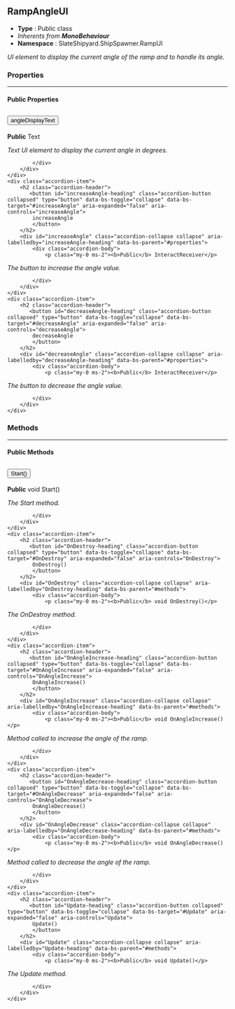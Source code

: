 ## RampAngleUI
* **Type** : Public class
* _Inherents from **MonoBehaviour**_ 
* **Namespace** : SlateShipyard.ShipSpawner.RampUI

_UI element to display the current angle of the ramp and to handle its angle._





### Properties

---


#### Public Properties
<div class="accordion" id="properties">
	<div class="accordion-item">
		<h2 class="accordion-header">
           <button id="angleDisplayText-heading" class="accordion-button collapsed" type="button" data-bs-toggle="collapse" data-bs-target="#angleDisplayText" aria-expanded="false" aria-controls="angleDisplayText">
            angleDisplayText
			</button>
		</h2>
		<div id="angleDisplayText" class="accordion-collapse collapse" aria-labelledby="angleDisplayText-heading" data-bs-parent="#properties">
			<div class="accordion-body">
				<p class="my-0 ms-2"><b>Public</b> Text</p>
<p class="my-0 ms-2"><i>Text UI element to display the current angle in degrees.</i></p>
				
				
			</div>
		</div>
	</div>
	<div class="accordion-item">
		<h2 class="accordion-header">
           <button id="increaseAngle-heading" class="accordion-button collapsed" type="button" data-bs-toggle="collapse" data-bs-target="#increaseAngle" aria-expanded="false" aria-controls="increaseAngle">
            increaseAngle
			</button>
		</h2>
		<div id="increaseAngle" class="accordion-collapse collapse" aria-labelledby="increaseAngle-heading" data-bs-parent="#properties">
			<div class="accordion-body">
				<p class="my-0 ms-2"><b>Public</b> InteractReceiver</p>
<p class="my-0 ms-2"><i>The button to increase the angle value.</i></p>
				
				
			</div>
		</div>
	</div>
	<div class="accordion-item">
		<h2 class="accordion-header">
           <button id="decreaseAngle-heading" class="accordion-button collapsed" type="button" data-bs-toggle="collapse" data-bs-target="#decreaseAngle" aria-expanded="false" aria-controls="decreaseAngle">
            decreaseAngle
			</button>
		</h2>
		<div id="decreaseAngle" class="accordion-collapse collapse" aria-labelledby="decreaseAngle-heading" data-bs-parent="#properties">
			<div class="accordion-body">
				<p class="my-0 ms-2"><b>Public</b> InteractReceiver</p>
<p class="my-0 ms-2"><i>The button to decrease the angle value.</i></p>
				
				
			</div>
		</div>
	</div>
</div>



### Methods

---


#### Public Methods
<div class="accordion" id="methods">
	<div class="accordion-item">
		<h2 class="accordion-header">
           <button id="Start-heading" class="accordion-button collapsed" type="button" data-bs-toggle="collapse" data-bs-target="#Start" aria-expanded="false" aria-controls="Start">
            Start()
			</button>
		</h2>
		<div id="Start" class="accordion-collapse collapse" aria-labelledby="Start-heading" data-bs-parent="#methods">
			<div class="accordion-body">
				<p class="my-0 ms-2"><b>Public</b> void Start()</p>
<p class="my-0 ms-2"><i>The Start method.</i></p>
				
				
			</div>
		</div>
	</div>
	<div class="accordion-item">
		<h2 class="accordion-header">
           <button id="OnDestroy-heading" class="accordion-button collapsed" type="button" data-bs-toggle="collapse" data-bs-target="#OnDestroy" aria-expanded="false" aria-controls="OnDestroy">
            OnDestroy()
			</button>
		</h2>
		<div id="OnDestroy" class="accordion-collapse collapse" aria-labelledby="OnDestroy-heading" data-bs-parent="#methods">
			<div class="accordion-body">
				<p class="my-0 ms-2"><b>Public</b> void OnDestroy()</p>
<p class="my-0 ms-2"><i>The OnDestroy method.</i></p>
				
				
			</div>
		</div>
	</div>
	<div class="accordion-item">
		<h2 class="accordion-header">
           <button id="OnAngleIncrease-heading" class="accordion-button collapsed" type="button" data-bs-toggle="collapse" data-bs-target="#OnAngleIncrease" aria-expanded="false" aria-controls="OnAngleIncrease">
            OnAngleIncrease()
			</button>
		</h2>
		<div id="OnAngleIncrease" class="accordion-collapse collapse" aria-labelledby="OnAngleIncrease-heading" data-bs-parent="#methods">
			<div class="accordion-body">
				<p class="my-0 ms-2"><b>Public</b> void OnAngleIncrease()</p>
<p class="my-0 ms-2"><i>Method called to increase the angle of the ramp.</i></p>
				
				
			</div>
		</div>
	</div>
	<div class="accordion-item">
		<h2 class="accordion-header">
           <button id="OnAngleDecrease-heading" class="accordion-button collapsed" type="button" data-bs-toggle="collapse" data-bs-target="#OnAngleDecrease" aria-expanded="false" aria-controls="OnAngleDecrease">
            OnAngleDecrease()
			</button>
		</h2>
		<div id="OnAngleDecrease" class="accordion-collapse collapse" aria-labelledby="OnAngleDecrease-heading" data-bs-parent="#methods">
			<div class="accordion-body">
				<p class="my-0 ms-2"><b>Public</b> void OnAngleDecrease()</p>
<p class="my-0 ms-2"><i>Method called to decrease the angle of the ramp.</i></p>
				
				
			</div>
		</div>
	</div>
	<div class="accordion-item">
		<h2 class="accordion-header">
           <button id="Update-heading" class="accordion-button collapsed" type="button" data-bs-toggle="collapse" data-bs-target="#Update" aria-expanded="false" aria-controls="Update">
            Update()
			</button>
		</h2>
		<div id="Update" class="accordion-collapse collapse" aria-labelledby="Update-heading" data-bs-parent="#methods">
			<div class="accordion-body">
				<p class="my-0 ms-2"><b>Public</b> void Update()</p>
<p class="my-0 ms-2"><i>The Update method.</i></p>
				
				
			</div>
		</div>
	</div>
</div>


